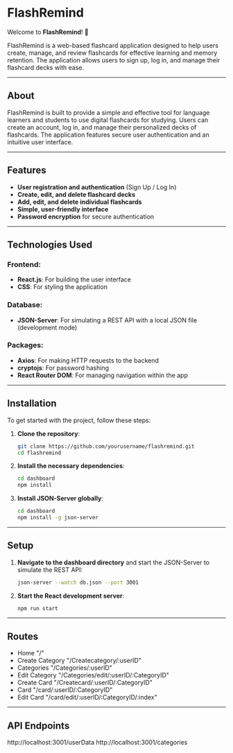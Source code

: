 # FlashRemind

Welcome to **FlashRemind**! 👋

FlashRemind is a web-based flashcard application designed to help users create, manage, and review flashcards for effective learning and memory retention. The application allows users to sign up, log in, and manage their flashcard decks with ease.

---

## About

FlashRemind is built to provide a simple and effective tool for language learners and students to use digital flashcards for studying. Users can create an account, log in, and manage their personalized decks of flashcards. The application features secure user authentication and an intuitive user interface.

---

## Features

- **User registration and authentication** (Sign Up / Log In)
- **Create, edit, and delete flashcard decks**
- **Add, edit, and delete individual flashcards**
- **Simple, user-friendly interface**
- **Password encryption** for secure authentication

---

## Technologies Used

### Frontend:
- **React.js**: For building the user interface
- **CSS**: For styling the application

### Database:
- **JSON-Server**: For simulating a REST API with a local JSON file (development mode)

### Packages:
- **Axios**: For making HTTP requests to the backend
- **cryptojs**: For password hashing
- **React Router DOM**: For managing navigation within the app

---

## Installation

To get started with the project, follow these steps:

1. **Clone the repository**:
    ```bash
    git clone https://github.com/yourusername/flashremind.git
    cd flashremind
    ```

2. **Install the necessary dependencies**:
    ```bash
    cd dashboard
    npm install
    ```

3. **Install JSON-Server globally**:
    ```bash
    cd dashboard
    npm install -g json-server
    ```

---


## Setup

1. **Navigate to the dashboard directory** and start the JSON-Server to simulate the REST API:
    ```bash
    json-server --watch db.json --port 3001
    ```

2. **Start the React development server**:
    ```bash
    npm run start
    ```

---
## Routes
          

- Home "/"
- Create Category "/Createcategory/:userID"
- Categories "/Categories/:userID"
- Edit Category "/Categories/edit/:userID/:CategoryID" 
- Create Card "/Createcard/:userID/:CategoryID"
- Card "/card/:userID/:CategoryID"
- Edit Card "/card/edit/:userID/:CategoryID/:index"

---

## API Endpoints

http://localhost:3001/userData
http://localhost:3001/categories
